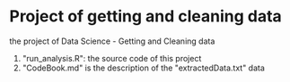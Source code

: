 Project of getting and cleaning data
=================================

the project of Data Science - Getting and Cleaning data


1. "run_analysis.R": the source code of this project
2. "CodeBook.md" is the description of the "extractedData.txt" data

